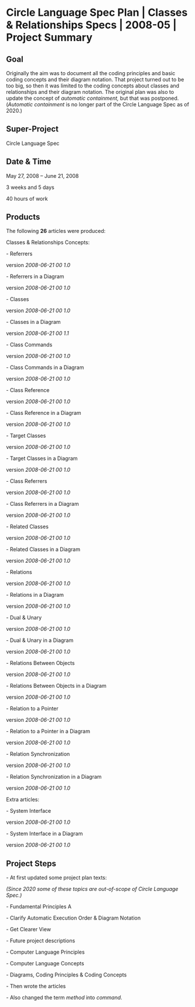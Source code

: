 ﻿Circle Language Spec Plan | Classes & Relationships Specs | 2008-05 | Project Summary
===================================================================================


Goal
----

Originally the aim was to document all the coding principles and basic coding concepts and their diagram notation. That project turned out to be too big, so then it was limited to the coding concepts about classes and relationships and their diagram notation. The original plan was also to update the concept of *automatic containment,* but that was postponed. (*Automatic containment* is no longer part of the Circle Language Spec as of 2020.)


Super-Project
-------------

Circle Language Spec


Date & Time
-----------

May 27, 2008 – June 21, 2008

3 weeks and 5 days

40 hours of work


Products
--------

The following **26** articles were produced:

Classes & Relationships Concepts:

\- Referrers

version  *2008-06-21 00  1.0*

\- Referrers in a Diagram

version  *2008-06-21 00  1.0*

\- Classes

version  *2008-06-21 00  1.0*

\- Classes in a Diagram

version  *2008-06-21 00  1.1*

\- Class Commands

version  *2008-06-21 00  1.0*

\- Class Commands in a Diagram

version  *2008-06-21 00  1.0*

\- Class Reference

version  *2008-06-21 00  1.0*

\- Class Reference in a Diagram

version  *2008-06-21 00  1.0*

\- Target Classes

version  *2008-06-21 00  1.0*

\- Target Classes in a Diagram

version  *2008-06-21 00  1.0*

\- Class Referrers

version  *2008-06-21 00  1.0*

\- Class Referrers in a Diagram

version  *2008-06-21 00  1.0*

\- Related Classes

version  *2008-06-21 00  1.0*

\- Related Classes in a Diagram

version  *2008-06-21 00  1.0*

\- Relations

version  *2008-06-21 00  1.0*

\- Relations in a Diagram

version  *2008-06-21 00  1.0*

\- Dual & Unary

version  *2008-06-21 00  1.0*

\- Dual & Unary in a Diagram

version  *2008-06-21 00  1.0*

\- Relations Between Objects

version  *2008-06-21 00  1.0*

\- Relations Between Objects in a Diagram

version  *2008-06-21 00  1.0*

\- Relation to a Pointer

version  *2008-06-21 00  1.0*

\- Relation to a Pointer in a Diagram

version  *2008-06-21 00  1.0*

\- Relation Synchronization

version  *2008-06-21 00  1.0*

\- Relation Synchronization in a Diagram

version  *2008-06-21 00  1.0*

Extra articles:

\- System Interface

version  *2008-06-21 00  1.0*

\- System Interface in a Diagram

version  *2008-06-21 00  1.0*


Project Steps
-------------

\- At first updated some project plan texts:

*(Since 2020 some of these topics are out-of-scope of Circle Language Spec.)*

\- Fundamental Principles A 

\- Clarify Automatic Execution Order & Diagram Notation

\- Get Clearer View

\- Future project descriptions

\- Computer Language Principles

\- Computer Language Concepts

\- Diagrams, Coding Principles & Coding Concepts

\- Then wrote the articles

\- Also changed the term *method* into *command*.

